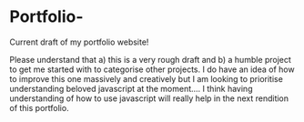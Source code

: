 # Portfolio-
Current draft of my portfolio website!

Please understand that a) this is a very rough draft and b) a humble project to get me started with to categorise other projects. I do have an idea of how to improve this one massively and creatively but I am looking to prioritise understanding beloved javascript at the moment....  I think having understanding of how to use javascript will really help in the next rendition of this portfolio. 
